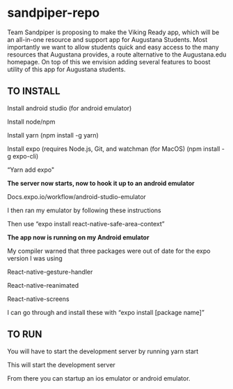 # sandpiper-repo

Team Sandpiper is proposing to make the Viking Ready app, which will be an all-in-one resource and support app for Augustana Students. Most importantly we want to allow students quick and easy access to the many resources that Augustana provides, a route alternative to the Augustana.edu homepage. On top of this we envision adding several features to boost utility of this app for Augustana students.

## TO INSTALL

Install android studio (for android emulator)

Install node/npm

Install yarn (npm install -g yarn)

Install expo (requires Node.js, Git, and watchman (for MacOS) (npm install -g expo-cli)

“Yarn add expo"

**The server now starts, now to hook it up to an android emulator**

Docs.expo.io/workflow/android-studio-emulator

I then ran my emulator by following these instructions

Then use “expo install react-native-safe-area-context”

**The app now is running on my Android emulator**

My compiler warned that three packages were out of date for the expo version I was using

React-native-gesture-handler

React-native-reanimated

React-native-screens

I can go through and install these with “expo install [package name]”

## TO RUN
You will have to start the development server by running
yarn start

This will start the development server

From there you can startup an ios emulator or android emulator.

